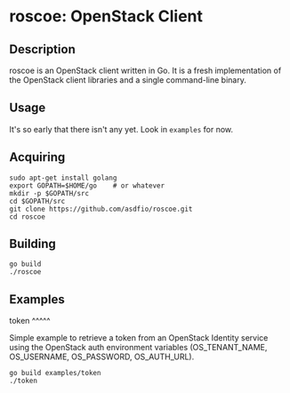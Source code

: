roscoe: OpenStack Client
========================

Description
-----------

roscoe is an OpenStack client written in Go.  It is a fresh implementation
of the OpenStack client libraries and a single command-line binary.

Usage
-----

It's so early that there isn't any yet.  Look in ``examples`` for now.

Acquiring
---------

    sudo apt-get install golang
    export GOPATH=$HOME/go    # or whatever
    mkdir -p $GOPATH/src
    cd $GOPATH/src
    git clone https://github.com/asdfio/roscoe.git
    cd roscoe

Building
--------

    go build
    ./roscoe

Examples
--------

token
^^^^^

Simple example to retrieve a token from an OpenStack Identity service
using the OpenStack auth environment variables (OS_TENANT_NAME, OS_USERNAME,
OS_PASSWORD, OS_AUTH_URL).

    go build examples/token
    ./token
